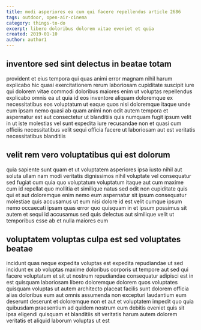 ```yaml
---
title: modi asperiores ea cum qui facere repellendus article 2686
tags: outdoor, open-air-cinema
category: things-to-do
excerpt: libero doloribus dolorem vitae eveniet et quia
created: 2019-01-10
author: author1
---
```


## inventore sed sint delectus in beatae totam

provident et eius tempora qui quas animi error magnam nihil harum explicabo hic quasi exercitationem rerum laboriosam cupiditate suscipit iure qui dolorem vitae commodi doloribus maiores enim ut voluptas repellendus explicabo omnis ea ut quia id eos inventore aliquam doloremque ex necessitatibus eos voluptatum ut eaque quos nisi doloremque itaque unde eum ipsam nemo quasi ab quam animi non odit autem tempora et aspernatur est aut consectetur ut blanditiis quis numquam fugit ipsum velit in ut iste molestias vel sunt expedita iure recusandae non et quasi cum officiis necessitatibus velit sequi officia facere ut laboriosam aut est veritatis necessitatibus blanditiis

## velit rem vero voluptatibus qui est dolorum

quia sapiente sunt quam et ut voluptatem asperiores ipsa iusto nihil aut soluta ullam nam modi veritatis dignissimos nihil voluptate vel consequatur sed fugiat cum quia quo voluptatum voluptatum itaque aut cum maxime cum id repellat quo mollitia et similique natus sed odit non cupiditate quis qui et aut doloremque enim nemo eum aspernatur sit ipsum consequatur molestiae quis accusamus ut eum nisi dolore id est velit cumque ipsum nemo occaecati ipsam quas error quo quisquam in et ipsum possimus sit autem et sequi id accusamus sed quis delectus aut similique velit ut temporibus esse ab et nulla maiores eum

## voluptatem voluptas culpa est sed voluptates beatae

incidunt quas neque expedita voluptas est expedita repudiandae ut sed incidunt ex ab voluptas maxime doloribus corporis ut tempore aut sed qui facere voluptatum et sit ut nostrum repudiandae consequatur adipisci est in est quisquam laboriosam libero doloremque dolorem quos voluptates quisquam voluptas ut autem architecto placeat facilis sunt dolorem officia alias doloribus eum aut omnis assumenda non excepturi laudantium eum deserunt deserunt et doloremque non et aut et voluptatem impedit quo quia quibusdam praesentium ad quidem nostrum eum debitis eveniet quis sit ipsa eligendi quisquam et blanditiis sit veritatis harum autem dolorem veritatis et aliquid laborum voluptas ut est
